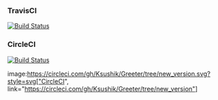 ### TravisCI
[![Build Status](https://travis-ci.org/Ksushik/Greeter.svg?branch=new_version)](https://travis-ci.org/Ksushik/Greeter)


### CircleCI
[![Build Status](https://circleci.com/gh/Ksushik/Greeter/tree/new_version.svg?style=svg)](https://circleci.com/gh/Ksushik/Greeter/tree/new_version)

image:https://circleci.com/gh/Ksushik/Greeter/tree/new_version.svg?style=svg["CircleCI", link="https://circleci.com/gh/Ksushik/Greeter/tree/new_version"]
